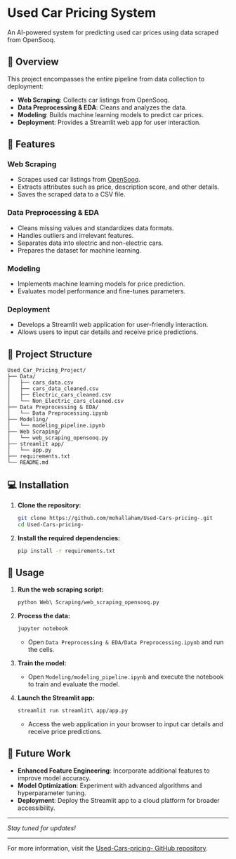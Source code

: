 
# Used Car Pricing System

An AI-powered system for predicting used car prices using data scraped from OpenSooq.

## 🚗 Overview

This project encompasses the entire pipeline from data collection to deployment:

- **Web Scraping**: Collects car listings from OpenSooq.
- **Data Preprocessing & EDA**: Cleans and analyzes the data.
- **Modeling**: Builds machine learning models to predict car prices.
- **Deployment**: Provides a Streamlit web app for user interaction.

## 🧰 Features

### Web Scraping

- Scrapes used car listings from [OpenSooq](https://jo.opensooq.com).
- Extracts attributes such as price, description score, and other details.
- Saves the scraped data to a CSV file.

### Data Preprocessing & EDA

- Cleans missing values and standardizes data formats.
- Handles outliers and irrelevant features.
- Separates data into electric and non-electric cars.
- Prepares the dataset for machine learning.

### Modeling

- Implements machine learning models for price prediction.
- Evaluates model performance and fine-tunes parameters.

### Deployment

- Develops a Streamlit web application for user-friendly interaction.
- Allows users to input car details and receive price predictions.

## 📁 Project Structure

```
Used_Car_Pricing_Project/
├── Data/
│   ├── cars_data.csv
│   ├── cars_data_cleaned.csv
│   ├── Electric_cars_cleaned.csv
│   └── Non_Electric_cars_cleaned.csv
├── Data Preprocessing & EDA/
│   └── Data Preprocessing.ipynb
├── Modeling/
│   └── modeling_pipeline.ipynb
├── Web Scraping/
│   └── web_scraping_opensooq.py
├── streamlit app/
│   └── app.py
├── requirements.txt
└── README.md
```

## 💻 Installation

1. **Clone the repository:**

   ```bash
   git clone https://github.com/mohallaham/Used-Cars-pricing-.git
   cd Used-Cars-pricing-
   ```

2. **Install the required dependencies:**

   ```bash
   pip install -r requirements.txt
   ```

## 🚀 Usage

1. **Run the web scraping script:**

   ```bash
   python Web\ Scraping/web_scraping_opensooq.py
   ```

2. **Process the data:**

   ```bash
   jupyter notebook
   ```

   - Open `Data Preprocessing & EDA/Data Preprocessing.ipynb` and run the cells.

3. **Train the model:**

   - Open `Modeling/modeling_pipeline.ipynb` and execute the notebook to train and evaluate the model.

4. **Launch the Streamlit app:**

   ```bash
   streamlit run streamlit\ app/app.py
   ```

   - Access the web application in your browser to input car details and receive price predictions.

## 🔮 Future Work

- **Enhanced Feature Engineering**: Incorporate additional features to improve model accuracy.
- **Model Optimization**: Experiment with advanced algorithms and hyperparameter tuning.
- **Deployment**: Deploy the Streamlit app to a cloud platform for broader accessibility.

---

*Stay tuned for updates!*

---

For more information, visit the [Used-Cars-pricing- GitHub repository](https://github.com/mohallaham/Used-Cars-pricing-).

